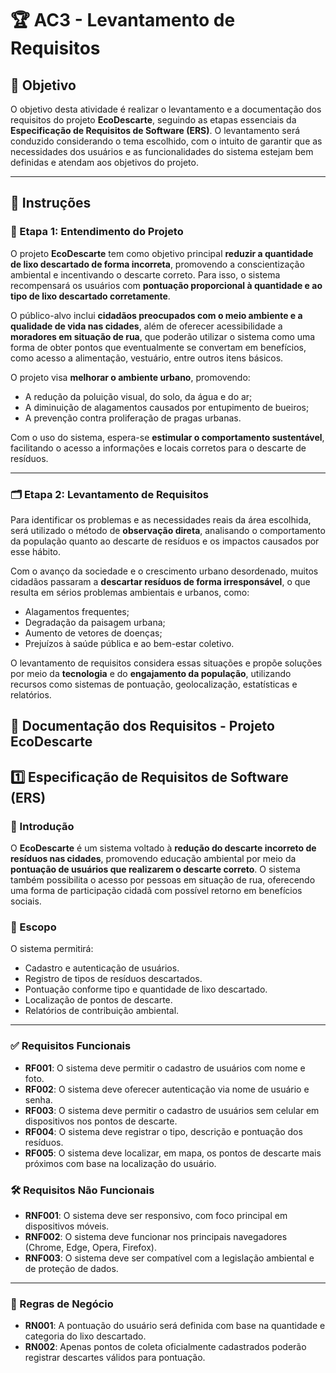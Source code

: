 # 🏆 AC3 - Levantamento de Requisitos

## 📌 Objetivo

O objetivo desta atividade é realizar o levantamento e a documentação dos requisitos do projeto **EcoDescarte**, seguindo as etapas essenciais da **Especificação de Requisitos de Software (ERS)**. O levantamento será conduzido considerando o tema escolhido, com o intuito de garantir que as necessidades dos usuários e as funcionalidades do sistema estejam bem definidas e atendam aos objetivos do projeto.

---

## 📜 Instruções

### 📢 Etapa 1: Entendimento do Projeto

O projeto **EcoDescarte** tem como objetivo principal **reduzir a quantidade de lixo descartado de forma incorreta**, promovendo a conscientização ambiental e incentivando o descarte correto. Para isso, o sistema recompensará os usuários com **pontuação proporcional à quantidade e ao tipo de lixo descartado corretamente**.

O público-alvo inclui **cidadãos preocupados com o meio ambiente e a qualidade de vida nas cidades**, além de oferecer acessibilidade a **moradores em situação de rua**, que poderão utilizar o sistema como uma forma de obter pontos que eventualmente se convertam em benefícios, como acesso a alimentação, vestuário, entre outros itens básicos.

O projeto visa **melhorar o ambiente urbano**, promovendo:

- A redução da poluição visual, do solo, da água e do ar;
- A diminuição de alagamentos causados por entupimento de bueiros;
- A prevenção contra proliferação de pragas urbanas.

Com o uso do sistema, espera-se **estimular o comportamento sustentável**, facilitando o acesso a informações e locais corretos para o descarte de resíduos.

---

### 🗂 Etapa 2: Levantamento de Requisitos

Para identificar os problemas e as necessidades reais da área escolhida, será utilizado o método de **observação direta**, analisando o comportamento da população quanto ao descarte de resíduos e os impactos causados por esse hábito.

Com o avanço da sociedade e o crescimento urbano desordenado, muitos cidadãos passaram a **descartar resíduos de forma irresponsável**, o que resulta em sérios problemas ambientais e urbanos, como:

- Alagamentos frequentes;
- Degradação da paisagem urbana;
- Aumento de vetores de doenças;
- Prejuízos à saúde pública e ao bem-estar coletivo.

O levantamento de requisitos considera essas situações e propõe soluções por meio da **tecnologia** e do **engajamento da população**, utilizando recursos como sistemas de pontuação, geolocalização, estatísticas e relatórios.

## 📝 Documentação dos Requisitos - Projeto EcoDescarte

## 1️⃣ Especificação de Requisitos de Software (ERS)

### 📌 Introdução

O **EcoDescarte** é um sistema voltado à **redução do descarte incorreto de resíduos nas cidades**, promovendo educação ambiental por meio da **pontuação de usuários que realizarem o descarte correto**. O sistema também possibilita o acesso por pessoas em situação de rua, oferecendo uma forma de participação cidadã com possível retorno em benefícios sociais.

### 🎯 Escopo

O sistema permitirá:
- Cadastro e autenticação de usuários.
- Registro de tipos de resíduos descartados.
- Pontuação conforme tipo e quantidade de lixo descartado.
- Localização de pontos de descarte.
- Relatórios de contribuição ambiental.

---

### ✅ Requisitos Funcionais

- **RF001**: O sistema deve permitir o cadastro de usuários com nome e foto.
- **RF002**: O sistema deve oferecer autenticação via nome de usuário e senha.
- **RF003**: O sistema deve permitir o cadastro de usuários sem celular em dispositivos nos pontos de descarte.
- **RF004**: O sistema deve registrar o tipo, descrição e pontuação dos resíduos.
- **RF005**: O sistema deve localizar, em mapa, os pontos de descarte mais próximos com base na localização do usuário.

### 🛠️ Requisitos Não Funcionais

- **RNF001**: O sistema deve ser responsivo, com foco principal em dispositivos móveis.
- **RNF002**: O sistema deve funcionar nos principais navegadores (Chrome, Edge, Opera, Firefox).
- **RNF003**: O sistema deve ser compatível com a legislação ambiental e de proteção de dados.

---

### 📎 Regras de Negócio

- **RN001**: A pontuação do usuário será definida com base na quantidade e categoria do lixo descartado.
- **RN002**: Apenas pontos de coleta oficialmente cadastrados poderão registrar descartes válidos para pontuação.